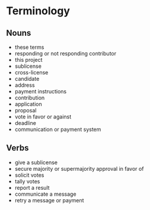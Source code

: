 # Terminology

## Nouns
- these terms
- responding or not responding contributor
- this project
- sublicense
- cross-license
- candidate
- address
- payment instructions
- contribution
- application
- proposal
- vote in favor or against
- deadline
- communication or payment system

## Verbs
- give a sublicense
- secure majority or supermajority approval in favor of
- solicit votes
- tally votes
- report a result
- communicate a message
- retry a message or payment
